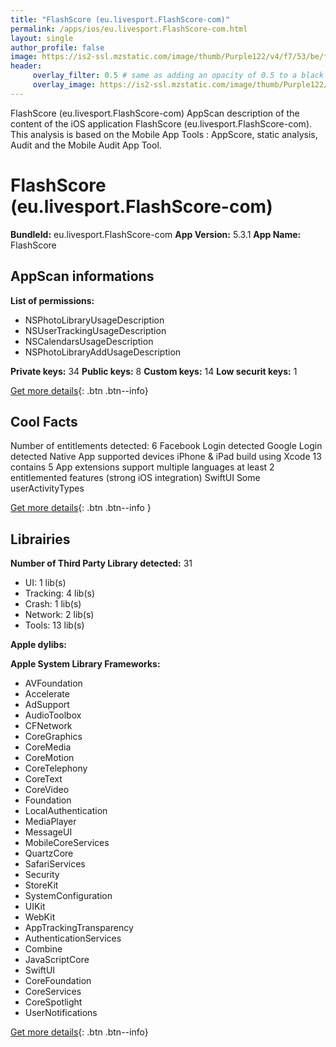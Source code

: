 ```yaml
---
title: "FlashScore (eu.livesport.FlashScore-com)"
permalink: /apps/ios/eu.livesport.FlashScore-com.html
layout: single
author_profile: false
image: https://is2-ssl.mzstatic.com/image/thumb/Purple122/v4/f7/53/be/f753be10-8c17-1706-79da-c098d83dadd6/AppIcon_Default-0-1x_U007emarketing-0-10-0-85-220.png/512x512bb.jpg
header: 
     overlay_filter: 0.5 # same as adding an opacity of 0.5 to a black background
     overlay_image: https://is2-ssl.mzstatic.com/image/thumb/Purple122/v4/f7/53/be/f753be10-8c17-1706-79da-c098d83dadd6/AppIcon_Default-0-1x_U007emarketing-0-10-0-85-220.png/512x512bb.jpg
---
```

FlashScore (eu.livesport.FlashScore-com) AppScan description of the content of the iOS application FlashScore (eu.livesport.FlashScore-com). This analysis is based on the Mobile App Tools : AppScore, static analysis, Audit and the Mobile Audit App Tool.

# FlashScore (eu.livesport.FlashScore-com)

**BundleId:** eu.livesport.FlashScore-com
**App Version:** 5.3.1
**App Name:** FlashScore


## AppScan informations 

**List of permissions:** 
- NSPhotoLibraryUsageDescription
- NSUserTrackingUsageDescription
- NSCalendarsUsageDescription
- NSPhotoLibraryAddUsageDescription
  
  
**Private keys:** 34
**Public keys:** 8
**Custom keys:** 14
**Low securit keys:** 1
  
[Get more details](/pricing.html){: .btn .btn--info}

## Cool Facts

Number of entitlements detected: 6
Facebook Login detected
Google Login detected
Native App
supported devices iPhone & iPad
build using Xcode 13
contains 5 App extensions
support multiple languages
at least 2 entitlemented features (strong iOS integration)
SwiftUI
Some userActivityTypes
  
[Get more details](/pricing.html){: .btn .btn--info }

## Librairies 
**Number of Third Party Library detected:** 31
- UI: 1 lib(s)
- Tracking: 4 lib(s)
- Crash: 1 lib(s)
- Network: 2 lib(s)
- Tools: 13 lib(s)


**Apple dylibs:**


**Apple System Library Frameworks:**
- AVFoundation
- Accelerate
- AdSupport
- AudioToolbox
- CFNetwork
- CoreGraphics
- CoreMedia
- CoreMotion
- CoreTelephony
- CoreText
- CoreVideo
- Foundation
- LocalAuthentication
- MediaPlayer
- MessageUI
- MobileCoreServices
- QuartzCore
- SafariServices
- Security
- StoreKit
- SystemConfiguration
- UIKit
- WebKit
- AppTrackingTransparency
- AuthenticationServices
- Combine
- JavaScriptCore
- SwiftUI
- CoreFoundation
- CoreServices
- CoreSpotlight
- UserNotifications


  
[Get more details](/pricing.html){: .btn .btn--info}

